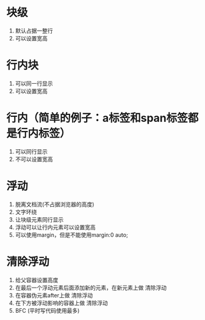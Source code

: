 # 块级
1. 默认占据一整行
2. 可以设置宽高

# 行内块
1. 可以同一行显示
2. 可以设置宽高


# 行内（简单的例子：a标签和span标签都是行内标签）
1. 可以同行显示
2. 不可以设置宽高

# 浮动
1. 脱离文档流(不占据浏览器的高度)
2. 文字环绕
3. 让块级元素同行显示
4. 浮动可以让行内元素可以设置宽高
5. 可以使用margin，但是不能使用margin:0 auto;

# 清除浮动
1. 给父容器设置高度
2. 在最后一个浮动元素后面添加新的元素，在新元素上做 清除浮动
3. 在容器伪元素after上做 清除浮动
4. 在下方被浮动影响的容器上做 清除浮动
5. BFC  (平时写代码使用最多)